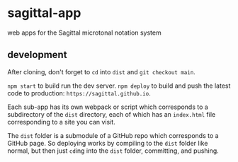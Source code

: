# sagittal-app

web apps for the Sagittal microtonal notation system

## development

After cloning, don't forget to `cd` into `dist` and `git checkout main`.

`npm start` to build run the dev server.
`npm deploy` to build and push the latest code to production: `https://sagittal.github.io`.

Each sub-app has its own webpack or script which corresponds to a subdirectory of the `dist` directory, each of which
has an `index.html` file corresponding to a site you can visit.

The `dist` folder is a submodule of a GitHub repo which corresponds to a GitHub page. So deploying works by compiling to
the `dist` folder like normal, but then just `cd`ing into the `dist` folder, committing, and pushing.
